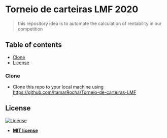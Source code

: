 # Torneio de carteiras LMF 2020

> this repository idea is to automate the calculation of rentability in our competition

## Table of contents
- [Clone](#Clone)
- [License](#License)

### Clone

- Clone this repo to your local machine using https://github.com/ItamarRocha/Torneio-de-carteiras-LMF

## License

[![License](http://img.shields.io/:license-mit-blue.svg?style=flat-square)](http://badges.mit-license.org)

- **[MIT license](http://opensource.org/licenses/mit-license.php)**
